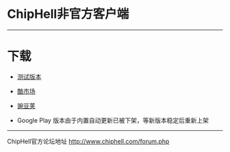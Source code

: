 # ChipHell非官方客户端
---
# 下载

* [测试版本](http://fir.im/chh)

* [酷市场](http://coolapk.com/apk/com.fei_ke.chiphellclient)

* [豌豆荚](http://www.wandoujia.com/apps/com.fei_ke.chiphellclient)

* Google Play 版本由于内置自动更新已被下架，等新版本稳定后重新上架

---
ChipHell官方论坛地址
http://www.chiphell.com/forum.php
